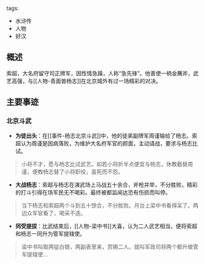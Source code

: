 tags:
  - 水浒传
  - 人物
  - 好汉

## 概述
索超，大名府留守司正牌军，因性情急躁，人称“急先锋”。他善使一柄金蘸斧，武艺高强，与[[人物-青面兽杨志]]在北京城外有过一场精彩的对决。

## 主要事迹
### 北京斗武
- **为徒出头**：在[[事件-杨志北京斗武]]中，他的徒弟副牌军周谨输给了杨志。索超认为周谨是因病落败，为维护大名府军官的颜面，主动请战，要求与杨志比试。
> 小将不才，愿与杨志比试武艺。如若小将折半点便宜与杨志，休教截替周谨，便教杨志替了小将职役，虽死而不怨。

- **大战杨志**：索超与杨志在演武场上马战五十余合，斧枪并举，不分胜败，精彩的打斗引得在场军民无不喝彩。最终被都监闻达恐有伤损而叫停。
> 当下杨志和索超两个斗到五十馀合，不分胜败。月台上梁中书看得呆了。两边众军官看了，喝采不迭。

- **同受提拔**：比武结束后，[[人物-梁中书]]大喜，认为二人武艺相当，便将索超和杨志一同升为管军提辖使。
> 梁中书叫取两锭白银，两副表里来，赏赐二人。就叫军政司将两个都升做管军提辖使...
